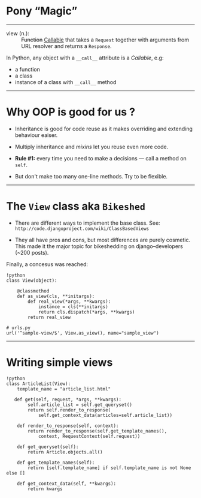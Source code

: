 # Pony <q>Magic</q>

----

<dl class="view-definition">
<dt>view (n.):</dt>
<dd>
<del>Function</del> <ins>Callable</ins> that takes a <code>Request</code> together with 
arguments from URL resolver and returns a <code>Response</code>.
</dd>
</dl>

In Python, any object with a `__call__` attribute is a *Callable*, e.g: 

* a function
* a class
* instance of a class with `__call__` method

----

# Why OOP is good for us ?

* Inheritance is good for code reuse as it makes overriding and extending behaviour eaiser.

* Multiply inheritance and _mixins_ let you reuse even more code.

* **Rule #1:** every time you need to make a decisions &mdash; call a method on `self`.

* But don't make too many one-line methods. Try to be flexible.

----

# The `View` class aka `Bikeshed` 

* There are different ways to implement the base class. See: 
`http://code.djangoproject.com/wiki/ClassBasedViews`

* They all have pros and cons, but most differences are purely cosmetic. 
This made it the major topic for bikeshedding on django&ndash;developers (~200 posts). 

Finally, a concesus was reached:


    !python
    class View(object):

        @classmethod
        def as_view(cls, **initargs):
            def real_view(*args, **kwargs):
                instance = cls(**initargs)
                return cls.dispatch(*args, **kwargs)
            return real_view

    # urls.py
    url('^sample-view/$', View.as_view(), name="sample_view")

----

# Writing simple views


    !python
    class ArticleList(View):
        template_name = "article_list.html"
        
       def get(self, request, *args, **kwargs):
            self.article_list = self.get_queryset()
            return self.render_to_response(
                self.get_context_data(articles=self.article_list))

        def render_to_response(self, context):
            return render_to_response(self.get_template_names(),
                context, RequestContext(self.request))

        def get_queryset(self):
            return Article.objects.all()

        def get_template_names(self):
            return [self.template_name] if self.template_name is not None else []

        def get_context_data(self, **kwargs):
            return kwargs
        
